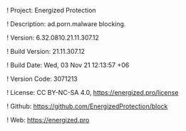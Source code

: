 ! Project: Energized Protection

! Description: ad.porn.malware blocking.

! Version: 6.32.0810.21.11.307.12

! Build Version: 21.11.307.12

! Build Date: Wed, 03 Nov 21 12:13:57 +06

! Version Code: 3071213

! License: CC BY-NC-SA 4.0, https://energized.pro/license

! Github: https://github.com/EnergizedProtection/block

! Web: https://energized.pro
